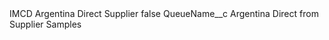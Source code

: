 <?xml version="1.0" encoding="UTF-8"?>
<CustomMetadata xmlns="http://soap.sforce.com/2006/04/metadata" xmlns:xsi="http://www.w3.org/2001/XMLSchema-instance" xmlns:xsd="http://www.w3.org/2001/XMLSchema">
    <label>IMCD Argentina Direct Supplier</label>
    <protected>false</protected>
    <values>
        <field>QueueName__c</field>
        <value xsi:type="xsd:string">Argentina Direct from Supplier Samples</value>
    </values>
</CustomMetadata>

